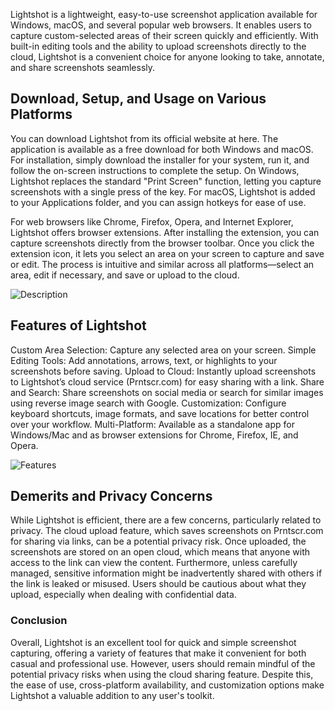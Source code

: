 
Lightshot is a lightweight, easy-to-use screenshot application available for Windows, macOS, and several popular web browsers. It enables users to capture custom-selected areas of their screen quickly and efficiently. With built-in editing tools and the ability to upload screenshots directly to the cloud, Lightshot is a convenient choice for anyone looking to take, annotate, and share screenshots seamlessly.

## Download, Setup, and Usage on Various Platforms
You can download Lightshot from its official website at here. The application is available as a free download for both Windows and macOS. For installation, simply download the installer for your system, run it, and follow the on-screen instructions to complete the setup. On Windows, Lightshot replaces the standard "Print Screen" function, letting you capture screenshots with a single press of the key. For macOS, Lightshot is added to your Applications folder, and you can assign hotkeys for ease of use.

For web browsers like Chrome, Firefox, Opera, and Internet Explorer, Lightshot offers browser extensions. After installing the extension, you can capture screenshots directly from the browser toolbar. Once you click the extension icon, it lets you select an area on your screen to capture and save or edit. The process is intuitive and similar across all platforms—select an area, edit if necessary, and save or upload to the cloud.

![Description](https://i.imgur.com/keYoQXB.png)

## Features of Lightshot
Custom Area Selection: Capture any selected area on your screen.
Simple Editing Tools: Add annotations, arrows, text, or highlights to your screenshots before saving.
Upload to Cloud: Instantly upload screenshots to Lightshot’s cloud service (Prntscr.com) for easy sharing with a link.
Share and Search: Share screenshots on social media or search for similar images using reverse image search with Google.
Customization: Configure keyboard shortcuts, image formats, and save locations for better control over your workflow.
Multi-Platform: Available as a standalone app for Windows/Mac and as browser extensions for Chrome, Firefox, IE, and Opera.

![Features](https://i.imgur.com/Frj03QI.png)

## Demerits and Privacy Concerns
While Lightshot is efficient, there are a few concerns, particularly related to privacy. The cloud upload feature, which saves screenshots on Prntscr.com for sharing via links, can be a potential privacy risk. Once uploaded, the screenshots are stored on an open cloud, which means that anyone with access to the link can view the content. Furthermore, unless carefully managed, sensitive information might be inadvertently shared with others if the link is leaked or misused. Users should be cautious about what they upload, especially when dealing with confidential data.

<div class="verdict">
<h3>Conclusion</h3>
<p>Overall, Lightshot is an excellent tool for quick and simple screenshot capturing, offering a variety of features that make it convenient for both casual and professional use. However, users should remain mindful of the potential privacy risks when using the cloud sharing feature. Despite this, the ease of use, cross-platform availability, and customization options make Lightshot a valuable addition to any user's toolkit.</p>
</div>